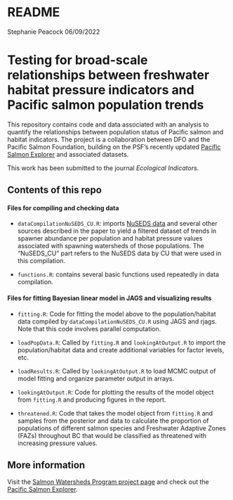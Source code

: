 README
================
Stephanie Peacock
06/09/2022

# Testing for broad-scale relationships between freshwater habitat pressure indicators and Pacific salmon population trends

This repository contains code and data associated with an analysis to
quantify the relationships between population status of Pacific salmon
and habitat indicators. The project is a collaboration between DFO and
the Pacific Salmon Foundation, building on the PSF’s recently updated
[Pacific Salmon Explorer](www.salmonexplorer.ca) and associated
datasets.

This work has been submitted to the journal *Ecological Indicators*.

## Contents of this repo

#### Files for compiling and checking data

-   `dataCompilationNuSEDS_CU.R`: imports [NuSEDS
    data](https://open.canada.ca/data/en/dataset/c48669a3-045b-400d-b730-48aafe8c5ee6)
    and several other sources described in the paper to yield a filtered
    dataset of trends in spawner abundance per population and habitat
    pressure values associated with spawning watersheds of those
    populations. The “NuSEDS_CU” part refers to the NuSEDS data by CU
    that were used in this compilation.

-   `functions.R`: contains several basic functions used repeatedly in
    data compilation.

#### Files for fitting Bayesian linear model in JAGS and visualizing results

-   `fitting.R`: Code for fitting the model above to the
    population/habitat data compiled by `dataCompilationNuSEDS_CU.R`
    using JAGS and rjags. Note that this code involves parallel
    computation.

-   `loadPopData.R`: Called by `fitting.R` and `lookingAtOutput.R` to
    import the population/habitat data and create additional variables
    for factor levels, etc.

-   `loadResults.R`: Called by `lookingAtOutput.R` to load MCMC output
    of model fitting and organize parameter output in arrays.

-   `lookingAtOutput.R`: Code for plotting the results of the model
    object from `fitting.R` and producing figures in the report.

-   `threatened.R`: Code that takes the model object from `fitting.R`
    and samples from the posterior and data to calculate the proportion
    of populations of different salmon species and Freshwater Adaptive
    Zones (FAZs) throughout BC that would be classified as threatened
    with increasing pressure values.

## More information

Visit the [Salmon Watersheds Program project
page](https://salmonwatersheds.ca/projects/assessing-the-vulnerability-of-pacific-salmon-to-freshwater-habitat-pressures/)
and check out the [Pacific Salmon Explorer](www.salmonexplorer.ca).
